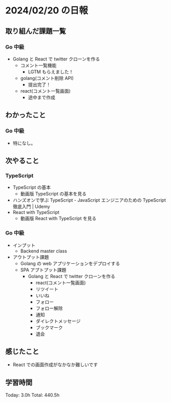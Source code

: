 # 2024/02/20 の日報

## 取り組んだ課題一覧

### Go 中級

- Golang と React で twitter クローンを作る
  - コメント一覧機能
    - LGTM もらえました！
  - golang(コメント削除 API)
    - 提出完了！
  - react(コメント一覧画面)
    - 途中まで作成

## わかったこと

### Go 中級

- 特になし。

## 次やること

### TypeScript

- TypeScript の基本
  - 動画版 TypeScript の基本を見る
- ハンズオンで学ぶ TypeScript - JavaScript エンジニアのための TypeScript 徹底入門 | Udemy
- React with TypeScript
  - 動画版 React with TypeScript を見る

### Go 中級

- インプット
  - Backend master class
- アウトプット課題
  - Golang の web アプリケーションをデプロイする
  - SPA アプトプット課題
    - Golang と React で twitter クローンを作る
      - react(コメント一覧画面)
      - リツイート
      - いいね
      - フォロー
      - フォロー解除
      - 通知
      - ダイレクトメッセージ
      - ブックマーク
      - 退会

## 感じたこと

- React での画面作成がなかなか難しいです

## 学習時間

Today: 3.0h
Total: 440.5h
